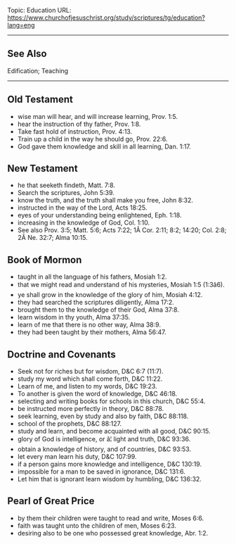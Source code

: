 Topic: Education
URL: https://www.churchofjesuschrist.org/study/scriptures/tg/education?lang=eng

---

## See Also

Edification; Teaching

---

## Old Testament

- wise man will hear, and will increase learning, Prov. 1:5.
- hear the instruction of thy father, Prov. 1:8.
- Take fast hold of instruction, Prov. 4:13.
- Train up a child in the way he should go, Prov. 22:6.
- God gave them knowledge and skill in all learning, Dan. 1:17.

## New Testament

- he that seeketh findeth, Matt. 7:8.
- Search the scriptures, John 5:39.
- know the truth, and the truth shall make you free, John 8:32.
- instructed in the way of the Lord, Acts 18:25.
- eyes of your understanding being enlightened, Eph. 1:18.
- increasing in the knowledge of God, Col. 1:10.
- See also Prov. 3:5; Matt. 5:6; Acts 7:22; 1Â Cor. 2:11; 8:2; 14:20; Col. 2:8; 2Â Ne. 32:7; Alma 10:15.

## Book of Mormon

- taught in all the language of his fathers, Mosiah 1:2.
- that we might read and understand of his mysteries, Mosiah 1:5 (1:3â6).
- ye shall grow in the knowledge of the glory of him, Mosiah 4:12.
- they had searched the scriptures diligently, Alma 17:2.
- brought them to the knowledge of their God, Alma 37:8.
- learn wisdom in thy youth, Alma 37:35.
- learn of me that there is no other way, Alma 38:9.
- they had been taught by their mothers, Alma 56:47.

## Doctrine and Covenants

- Seek not for riches but for wisdom, D&C 6:7 (11:7).
- study my word which shall come forth, D&C 11:22.
- Learn of me, and listen to my words, D&C 19:23.
- To another is given the word of knowledge, D&C 46:18.
- selecting and writing books for schools in this church, D&C 55:4.
- be instructed more perfectly in theory, D&C 88:78.
- seek learning, even by study and also by faith, D&C 88:118.
- school of the prophets, D&C 88:127.
- study and learn, and become acquainted with all good, D&C 90:15.
- glory of God is intelligence, or â¦ light and truth, D&C 93:36.
- obtain a knowledge of history, and of countries, D&C 93:53.
- let every man learn his duty, D&C 107:99.
- if a person gains more knowledge and intelligence, D&C 130:19.
- impossible for a man to be saved in ignorance, D&C 131:6.
- Let him that is ignorant learn wisdom by humbling, D&C 136:32.

## Pearl of Great Price

- by them their children were taught to read and write, Moses 6:6.
- faith was taught unto the children of men, Moses 6:23.
- desiring also to be one who possessed great knowledge, Abr. 1:2.

